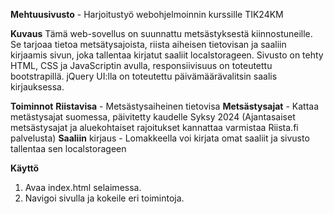 **Mehtuusivusto** - Harjoitustyö webohjelmoinnin kurssille TIK24KM

**Kuvaus**
Tämä web-sovellus on suunnattu metsästyksestä kiinnostuneille. Se tarjoaa tietoa metsätysajoista, riista aiheisen tietovisan ja saaliin kirjaamis sivun, joka tallentaa kirjatut saaliit localstorageen. Sivusto on tehty HTML, CSS ja JavaScriptin avulla, responsiivisuus on toteutettu bootstrapillä. jQuery UI:lla on toteutettu päivämäärävalitsin saalis kirjauksessa.

**Toiminnot**
**Riistavisa** - Metsästysaiheinen tietovisa
**Metsästysajat** - Kattaa metästysajat suomessa, päivitetty kaudelle Syksy 2024 (Ajantasaiset metsästysajat ja aluekohtaiset rajoitukset kannattaa varmistaa Riista.fi palvelusta)
**Saaliin** kirjaus - Lomakkeella voi kirjata omat saaliit ja sivusto tallentaa sen localstorageen

**Käyttö**
1. Avaa index.html selaimessa.
2. Navigoi sivulla ja kokeile eri toimintoja.
